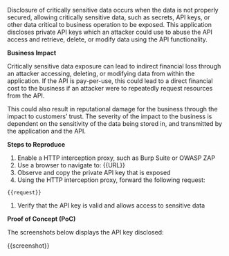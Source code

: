 Disclosure of critically sensitive data occurs when the data is not properly secured, allowing critically sensitive data, such as secrets, API keys, or other data critical to business operation to be exposed. This application discloses private API keys which an attacker could use to abuse the API access and retrieve, delete, or modify data using the API functionality.

**Business Impact**

Critically sensitive data exposure can lead to indirect financial loss through an attacker accessing, deleting, or modifying data from within the application. If the API is pay-per-use, this could lead to a direct financial cost to the business if an attacker were to repeatedly request resources from the API.

This could also result in reputational damage for the business through the impact to customers’ trust. The severity of the impact to the business is dependent on the sensitivity of the data being stored in, and transmitted by the application and the API.

**Steps to Reproduce**

1. Enable a HTTP interception proxy, such as Burp Suite or OWASP ZAP
1. Use a browser to navigate to: {{URL}}
1. Observe and copy the private API key that is exposed
1. Using the HTTP interception proxy, forward the following request:

```http
{{request}}
```

1. Verify that the API key is valid and allows access to sensitive data

**Proof of Concept (PoC)**

The screenshots below displays the API key disclosed:

{{screenshot}}
